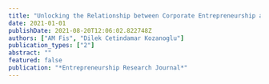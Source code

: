 ```yaml
---
title: "Unlocking the Relationship between Corporate Entrepreneurship and Firm Performance"
date: 2021-01-01
publishDate: 2021-08-20T12:06:02.822748Z
authors: ["AM Fis", "Dilek Cetindamar Kozanoglu"]
publication_types: ["2"]
abstract: ""
featured: false
publication: "*Entrepreneurship Research Journal*"
---
```


